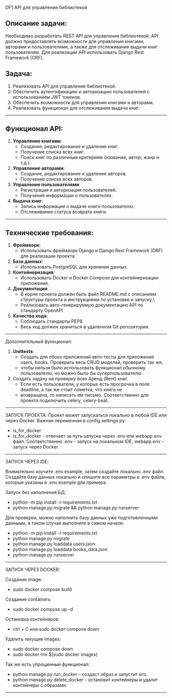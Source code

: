 DF1 API для управления библиотекой

Описание задачи:
------------------------------------------------------------------------------------------------------------------------
Необходимо разработать REST API для управления библиотекой. API должно предоставлять возможности для управления книгами,
авторами и пользователями, а также для отслеживания выдачи книг пользователям. Для реализации API использовать Django
Rest Framework (DRF).

Задача:
------------------------------------------------------------------------------------------------------------------------

1. Реализовать API для управления библиотекой.
2. Обеспечить аутентификацию и авторизацию пользователей с использованием JWT токенов.
3. Обеспечить возможности для управления книгами и авторами.
4. Реализовать функционал для отслеживания выдачи книг.

------------------------------------------------------------------------------------------------------------------------

Функционал API:
------------------------------------------------------------------------------------------------------------------------

1. **Управление книгами**:
    - Создание, редактирование и удаление книг.
    - Получение списка всех книг.
    - Поиск книг по различным критериям (название, автор, жанр и т.д.).
2. **Управление авторами**:
    - Создание, редактирование и удаление авторов.
    - Получение списка всех авторов.
3. **Управление пользователями**:
    - Регистрация и авторизация пользователей.
    - Получение информации о пользователях.
4. **Выдача книг**:
    - Запись информации о выдаче книги пользователю.
    - Отслеживание статуса возврата книги.

------------------------------------------------------------------------------------------------------------------------

Технические требования:
------------------------------------------------------------------------------------------------------------------------

1. **Фреймворк**:
    - Использовать фреймворк Django и Django Rest Framework (DRF) для реализации проекта.
2. **База данных**:
    - Использовать PostgreSQL для хранения данных.
3. **Контейнеризация**:
    - Использовать Docker и Docker Compose для контейнеризации приложения.
4. **Документация**:
    - В корне проекта должен быть файл README.md с описанием структуры проекта и инструкциями по установке и запуску.\\
    - Реализовать авто-генерируемую документацию API по стандарту OpenAPI
5. **Качество кода**:
    - Соблюдать стандарты PEP8.
    - Весь код должен храниться в удаленном Git репозитории.

------------------------------------------------------------------------------------------------------------------------

Дополнительный функционал:

1. **Unittests**:
    - Создать для обоих приложений авто-тесты для приложений users, books. Проверить весь CRUD моделей, проверить так
      же,
    - чтобы нельзя было использовать функционал обычному пользователю, но можно было бы суперпользователю.
2. Создать задачу на проверку всех Аренд (Rent) книг.
    - Если есть пользователи, у которых есть просрочка в поле deadline, а так же стоит пометка, что книга не
    - возвращена, то написать им письмо. Соответственно для проекта подключить celery, celery-beat.

------------------------------------------------------------------------------------------------------------------------
ЗАПУСК ПРОЕКТА:
Проект может запускаться локально в любой IDE или через Docker.
Важная переменная в config.settings.py: 
- is_for_docker
- is_for_docker - отвечает за путь запуска через .env или webapp.env файл.
Соответственно .env - запуск на локальном IDE, webapp.env - запуск через Docker.
------------------------------------------------------------------------------------------------------------------------
ЗАПУСК ЧЕРЕЗ IDE:

Внимательно изучите .env.example, затем создайте локально .env файл.
Создайте базу данных локально и опишите все параметры в .env файле, которые указаны в .env.example для примера.

Запуск без наполнения БД:
- python -m pip install -r requirements.txt
- python manage.py migrate && python manage.py runserver

Для проверки, можно наполнить базу данных уже подготовленными данными, в таком случае выполните в самом начале:
- python -m pip install -r requirements.txt
- python manage.py migrate
- python manage.py loaddata users.json
- python manage.py loaddata books_data.json
- python manage.py runserver
------------------------------------------------------------------------------------------------------------------------
ЗАПУСК ЧЕРЕЗ DOCKER:

Создание image:
- sudo docker compose build

Создание containers:
- sudo docker compose up -d

Остановка контейнеров:
- ctrl + C или sudo docker compose down

Удалить текущие images:
- sudo docker compose down
- sudo docker rmi $(sudo docker images)

Так же есть упрощенный функционал:
- python manage.py run_docker - создаст образ и запустит его.
- python manage.py delete_docker - остановит контейнеры и удалит контейнеры с образами.
------------------------------------------------------------------------------------------------------------------------